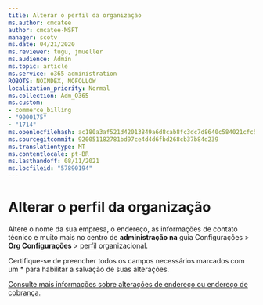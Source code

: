 ```yaml
---
title: Alterar o perfil da organização
ms.author: cmcatee
author: cmcatee-MSFT
manager: scotv
ms.date: 04/21/2020
ms.reviewer: tugu, jmueller
ms.audience: Admin
ms.topic: article
ms.service: o365-administration
ROBOTS: NOINDEX, NOFOLLOW
localization_priority: Normal
ms.collection: Adm_O365
ms.custom:
- commerce_billing
- "9000175"
- "1714"
ms.openlocfilehash: ac180a3af521d42013849a6d8cab8fc3dc7d8640c584021cfc5618a688f73b59
ms.sourcegitcommit: 920051182781bd97ce4d4d6fbd268cb37b84d239
ms.translationtype: MT
ms.contentlocale: pt-BR
ms.lasthandoff: 08/11/2021
ms.locfileid: "57890194"
---
```

# <a name="change-organization-profile"></a>Alterar o perfil da organização

Altere o nome da sua empresa, o endereço, as informações de contato técnico e muito mais no centro de **administração na** guia Configurações  >  **Org Configurações**  >  [perfil](https://admin.microsoft.com/AdminPortal/Home#/Settings/OrganizationProfile/:/Settings/L1/OrganizationInformation) organizacional.

Certifique-se de preencher todos os campos necessários marcados com um * para habilitar a salvação de suas alterações.

[Consulte mais informações sobre alterações de endereço ou endereço de cobrança.](https://docs.microsoft.com/microsoft-365/admin/manage/change-address-contact-and-more)
